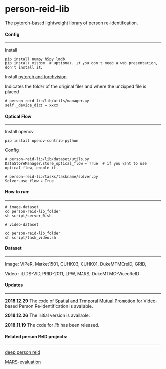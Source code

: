 # person-reid-lib

The pytorch-based lightweight library of person re-identification.

#### Config

---

Install

```
pip install numpy h5py lmdb
pip install visdom  # Optional. If you don't need a web presentation, don't install it.
```
Install [pytorch and torchvision](https://pytorch.org/)


Indicates the folder of the original files and where the unzipped file is placed
```
# person-reid-lib/lib/utils/manager.py
self._device_dict = xxxx
```


#### Optical Flow

---

Install opencv
```
pip install opencv-contrib-python
```

Config
```
# person-reid-lib/lib/dataset/utils.py
DataStoreManager.store_optical_flow = True  # if you want to use optical flow, enable it.

# person-reid-lib/tasks/taskname/solver.py
Solver.use_flow = True
```

#### How to run:

---

```
# image-dataset
cd person-reid-lib_folder
sh script/server_0.sh

# video-dataset

cd person-reid-lib_folder
sh script/task_video.sh
```

#### Dataset

---

Image: VIPeR, Market1501, CUHK03, CUHK01, DukeMTMCreID, GRID,

Video : iLIDS-VID, PRID-2011, LPW, MARS, DukeMTMC-VideoReID

#### Updates

---
**2018.12.29**  The code of [Spatial and Temporal Mutual Promotion for Video-based Person Re-identification](https://arxiv.org/abs/1812.10305) is available.

**2018.12.26**  The initial version is available.

**2018.11.19**  The code for *lib* has been released.


#### Related person ReID projects:

---

[deep person reid](https://github.com/KaiyangZhou/deep-person-reid)

[MARS-evaluation](https://github.com/liangzheng06/MARS-evaluation)
